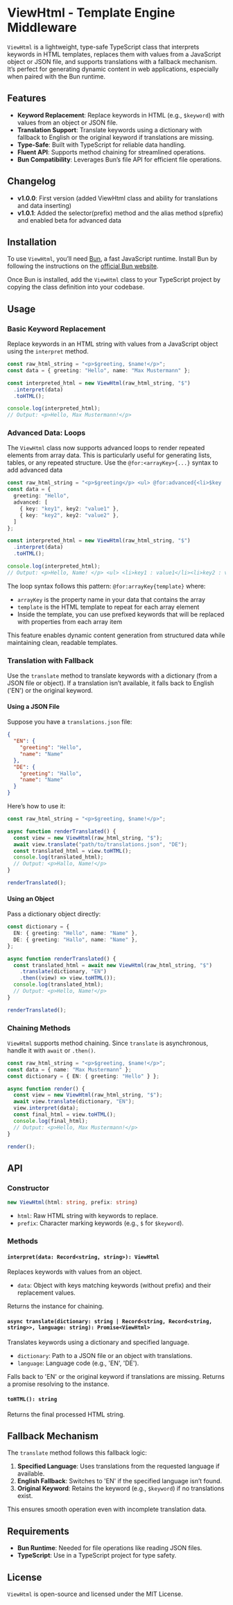 # ViewHtml - Template Engine Middleware

`ViewHtml` is a lightweight, type-safe TypeScript class that interprets keywords in HTML templates, replaces them with values from a JavaScript object or JSON file, and supports translations with a fallback mechanism. It’s perfect for generating dynamic content in web applications, especially when paired with the Bun runtime.

## Features

- **Keyword Replacement**: Replace keywords in HTML (e.g., `$keyword`) with values from an object or JSON file.
- **Translation Support**: Translate keywords using a dictionary with fallback to English or the original keyword if translations are missing.
- **Type-Safe**: Built with TypeScript for reliable data handling.
- **Fluent API**: Supports method chaining for streamlined operations.
- **Bun Compatibility**: Leverages Bun’s file API for efficient file operations.

## Changelog
- **v1.0.0**: First version (added ViewHtml class and ability for translations and data inserting)
- **v1.0.1**: Added the selector(prefix) method and the alias method s(prefix) and enabled beta for advanced data

## Installation

To use `ViewHtml`, you’ll need [Bun](https://bun.sh/), a fast JavaScript runtime. Install Bun by following the instructions on the [official Bun website](https://bun.sh/).

Once Bun is installed, add the `ViewHtml` class to your TypeScript project by copying the class definition into your codebase.

## Usage

### Basic Keyword Replacement

Replace keywords in an HTML string with values from a JavaScript object using the `interpret` method.

```typescript
const raw_html_string = "<p>$greeting, $name!</p>";
const data = { greeting: "Hello", name: "Max Mustermann" };

const interpreted_html = new ViewHtml(raw_html_string, "$")
  .interpret(data)
  .toHTML();

console.log(interpreted_html);
// Output: <p>Hello, Max Mustermann!</p>
```

### Advanced Data: Loops

The `ViewHtml` class now supports advanced loops to render repeated elements from array data. This is particularly useful for generating lists, tables, or any repeated structure. Use the `@for:<arrayKey>{...}` syntax to add advanced data

```typescript
const raw_html_string = "<p>$greeting</p> <ul> @for:advanced{<li>$key : $key2</li>} </ul>";
const data = { 
  greeting: "Hello", 
  advanced: [
    { key: "key1", key2: "value1" },
    { key: "key2", key2: "value2" },
  ]
};

const interpreted_html = new ViewHtml(raw_html_string, "$")
  .interpret(data)
  .toHTML();

console.log(interpreted_html);
// Output: <p>Hello, Name! </p> <ul> <li>key1 : value1</li><li>key2 : value2</li> </ul>
```

The loop syntax follows this pattern: `@for:arrayKey{template}` where:
- `arrayKey` is the property name in your data that contains the array
- `template` is the HTML template to repeat for each array element
- Inside the template, you can use prefixed keywords that will be replaced with properties from each array item

This feature enables dynamic content generation from structured data while maintaining clean, readable templates.

### Translation with Fallback

Use the `translate` method to translate keywords with a dictionary (from a JSON file or object). If a translation isn’t available, it falls back to English ('EN') or the original keyword.

#### Using a JSON File

Suppose you have a `translations.json` file:

```json
{
  "EN": {
    "greeting": "Hello",
    "name": "Name"
  },
  "DE": {
    "greeting": "Hallo",
    "name": "Name"
  }
}
```

Here’s how to use it:

```typescript
const raw_html_string = "<p>$greeting, $name!</p>";

async function renderTranslated() {
  const view = new ViewHtml(raw_html_string, "$");
  await view.translate("path/to/translations.json", "DE");
  const translated_html = view.toHTML();
  console.log(translated_html);
  // Output: <p>Hallo, Name!</p>
}

renderTranslated();
```

#### Using an Object

Pass a dictionary object directly:

```typescript
const dictionary = {
  EN: { greeting: "Hello", name: "Name" },
  DE: { greeting: "Hallo", name: "Name" },
};

async function renderTranslated() {
  const translated_html = await new ViewHtml(raw_html_string, "$")
    .translate(dictionary, "EN")
    .then((view) => view.toHTML());
  console.log(translated_html);
  // Output: <p>Hello, Name!</p>
}

renderTranslated();
```

### Chaining Methods

`ViewHtml` supports method chaining. Since `translate` is asynchronous, handle it with `await` or `.then()`.

```typescript
const raw_html_string = "<p>$greeting, $name!</p>";
const data = { name: "Max Mustermann" };
const dictionary = { EN: { greeting: "Hello" } };

async function render() {
  const view = new ViewHtml(raw_html_string, "$");
  await view.translate(dictionary, "EN");
  view.interpret(data);
  const final_html = view.toHTML();
  console.log(final_html);
  // Output: <p>Hello, Max Mustermann!</p>
}

render();
```

## API

### Constructor

```typescript
new ViewHtml(html: string, prefix: string)
```

- `html`: Raw HTML string with keywords to replace.
- `prefix`: Character marking keywords (e.g., `$` for `$keyword`).

### Methods

#### `interpret(data: Record<string, string>): ViewHtml`

Replaces keywords with values from an object.

- `data`: Object with keys matching keywords (without prefix) and their replacement values.

Returns the instance for chaining.

#### `async translate(dictionary: string | Record<string, Record<string, string>>, language: string): Promise<ViewHtml>`

Translates keywords using a dictionary and specified language.

- `dictionary`: Path to a JSON file or an object with translations.
- `language`: Language code (e.g., 'EN', 'DE').

Falls back to 'EN' or the original keyword if translations are missing. Returns a promise resolving to the instance.

#### `toHTML(): string`

Returns the final processed HTML string.

## Fallback Mechanism

The `translate` method follows this fallback logic:

1. **Specified Language**: Uses translations from the requested language if available.
2. **English Fallback**: Switches to 'EN' if the specified language isn’t found.
3. **Original Keyword**: Retains the keyword (e.g., `$keyword`) if no translations exist.

This ensures smooth operation even with incomplete translation data.

## Requirements

- **Bun Runtime**: Needed for file operations like reading JSON files.
- **TypeScript**: Use in a TypeScript project for type safety.

## License

`ViewHtml` is open-source and licensed under the MIT License.